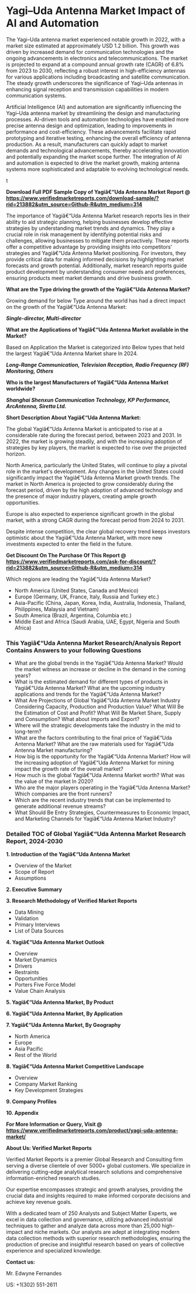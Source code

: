 <meta name="title" content="Global Yagi–Uda Antenna Market Impact of AI and Automation"><meta name="description" content="The Yagi–Uda antenna market experienced notable growth in 2022, with a market size estimated at approximately USD 1.2 billion. This growth was driven by increased dema"><meta name="title" content="Yagi–Uda Antenna Market Size, Share, Scope, Trends, Growth, Opportunities, Analysis, Forecast"><h1>Yagi–Uda Antenna Market Impact of AI and Automation</h1><p>The Yagi–Uda antenna market experienced notable growth in 2022, with a market size estimated at approximately USD 1.2 billion. This growth was driven by increased demand for communication technologies and the ongoing advancements in electronics and telecommunications. The market is projected to expand at a compound annual growth rate (CAGR) of 6.8% from 2023 to 2030, reflecting a robust interest in high-efficiency antennas for various applications including broadcasting and satellite communication. The steady growth underscores the significance of Yagi–Uda antennas in enhancing signal reception and transmission capabilities in modern communication systems.</p><p>Artificial Intelligence (AI) and automation are significantly influencing the Yagi–Uda antenna market by streamlining the design and manufacturing processes. AI-driven tools and automation technologies have enabled more precise antenna design and optimization, leading to improvements in performance and cost-efficiency. These advancements facilitate rapid prototyping and iterative testing, enhancing the overall efficiency of antenna production. As a result, manufacturers can quickly adapt to market demands and technological advancements, thereby accelerating innovation and potentially expanding the market scope further. The integration of AI and automation is expected to drive the market growth, making antenna systems more sophisticated and adaptable to evolving technological needs.</p>t</p><p id="" class=""><strong>Download Full PDF Sample Copy of Yagiâ€“Uda Antenna Market Report @ <a href="https://www.verifiedmarketreports.com/download-sample/?rid=213882&utm_source=Github-R&utm_medium=314" target="_blank">https://www.verifiedmarketreports.com/download-sample/?rid=213882&utm_source=Github-R&utm_medium=314</a></strong></p><p>The importance of&nbsp;Yagiâ€“Uda Antenna Market research reports lies in their ability to aid strategic planning, helping businesses develop effective strategies by understanding market trends and dynamics. They play a crucial role in risk management by identifying potential risks and challenges, allowing businesses to mitigate them proactively. These reports offer a competitive advantage by providing insights into competitors' strategies and Yagiâ€“Uda Antenna Market positioning. For investors, they provide critical data for making informed decisions by highlighting market forecasts and growth potential. Additionally, market research reports guide product development by understanding consumer needs and preferences, ensuring products meet market demands and drive business growth.</p><p><strong>What are the&nbsp;Type driving the growth of the Yagiâ€“Uda Antenna Market?</strong></p><p id="" class="">Growing demand for below Type around the world has had a direct impact on the growth of the Yagiâ€“Uda Antenna Market:</p><em><strong>Single-director, Multi-director</strong></em></p><strong>What are the&nbsp;Applications&nbsp;of Yagiâ€“Uda Antenna Market available in the Market?</strong></p><p id="" class="">Based on Application the Market is categorized into Below types that held the largest Yagiâ€“Uda Antenna Market share In 2024.</p><em><strong>Long-Range Communication, Television Reception, Radio Frequency (RF) Monitoring, Others</strong></em></p><strong>Who is the largest Manufacturers of Yagiâ€“Uda Antenna Market worldwide?</strong></p><p><em><strong>Shanghai Shenxun Communication Technology, KP Performance, ArcAntenna, Siretta Ltd.</strong></em></p><p id="" class=""><strong>Short Description About Yagiâ€“Uda Antenna Market:</strong></p><p>The global Yagiâ€“Uda Antenna Market is anticipated to rise at a considerable rate during the forecast period, between 2023 and 2031. In 2022, the market is growing steadily, and with the increasing adoption of strategies by key players, the market is expected to rise over the projected horizon.</p><p>North America, particularly the United States, will continue to play a pivotal role in the market's development. Any changes in the United States could significantly impact the Yagiâ€“Uda Antenna Market growth trends. The market in North America is projected to grow considerably during the forecast period, driven by the high adoption of advanced technology and the presence of major industry players, creating ample growth opportunities.</p><p>Europe is also expected to experience significant growth in the global market, with a strong CAGR during the forecast period from 2024 to 2031.</p><p>Despite intense competition, the clear global recovery trend keeps investors optimistic about the Yagiâ€“Uda Antenna Market, with more new investments expected to enter the field in the future.</p><p id="" class=""><strong>Get Discount On The Purchase Of This Report @ <a href="https://www.verifiedmarketreports.com/ask-for-discount/?rid=213882&utm_source=Github-R&utm_medium=314" target="_blank">https://www.verifiedmarketreports.com/ask-for-discount/?rid=213882&utm_source=Github-R&utm_medium=314</a></strong></p>Which regions are leading the Yagiâ€“Uda Antenna Market?</p><ul><li>North America (United States, Canada and Mexico)</li><li>Europe (Germany, UK, France, Italy, Russia and Turkey etc.)</li><li>Asia-Pacific (China, Japan, Korea, India, Australia, Indonesia, Thailand, Philippines, Malaysia and Vietnam)</li><li>South America (Brazil, Argentina, Columbia etc.)</li><li>Middle East and Africa (Saudi Arabia, UAE, Egypt, Nigeria and South Africa)</li></ul><h3 id="" class="">This Yagiâ€“Uda Antenna Market Research/Analysis Report Contains Answers to your following Questions</h3><ul><li>What are the global trends in the Yagiâ€“Uda Antenna Market? Would the market witness an increase or decline in the demand in the coming years?</li><li>What is the estimated demand for different types of products in Yagiâ€“Uda Antenna Market? What are the upcoming industry applications and trends for the Yagiâ€“Uda Antenna Market?</li><li>What Are Projections of Global Yagiâ€“Uda Antenna Market Industry Considering Capacity, Production and Production Value? What Will Be the Estimation of Cost and Profit? What Will Be Market Share, Supply and Consumption? What about imports and Export?</li><li>Where will the strategic developments take the industry in the mid to long-term?</li><li>What are the factors contributing to the final price of Yagiâ€“Uda Antenna Market? What are the raw materials used for Yagiâ€“Uda Antenna Market manufacturing?</li><li>How big is the opportunity for the Yagiâ€“Uda Antenna Market? How will the increasing adoption of Yagiâ€“Uda Antenna Market for mining impact the growth rate of the overall market?</li><li>How much is the global Yagiâ€“Uda Antenna Market worth? What was the value of the market In 2020?</li><li>Who are the major players operating in the Yagiâ€“Uda Antenna Market? Which companies are the front runners?</li><li>Which are the recent industry trends that can be implemented to generate additional revenue streams?</li><li>What Should Be Entry Strategies, Countermeasures to Economic Impact, and Marketing Channels for Yagiâ€“Uda Antenna Market Industry?</li></ul><h3 id="" class="">Detailed TOC of Global Yagiâ€“Uda Antenna Market Research Report, 2024-2030</h3><p id="" class=""><strong>1. Introduction of the Yagiâ€“Uda Antenna Market</strong></p><ul><li>Overview of the Market</li><li>Scope of Report</li><li>Assumptions</li></ul><p id="" class=""><strong>2. Executive Summary</strong></p><p id="" class=""><strong>3. Research Methodology of Verified Market Reports</strong></p><ul><li>Data Mining</li><li>Validation</li><li>Primary Interviews</li><li>List of Data Sources</li></ul><p id="" class=""><strong>4. Yagiâ€“Uda Antenna Market Outlook</strong></p><ul><li>Overview</li><li>Market Dynamics</li><li>Drivers</li><li>Restraints</li><li>Opportunities</li><li>Porters Five Force Model</li><li>Value Chain Analysis</li></ul><p id="" class=""><strong>5. Yagiâ€“Uda Antenna Market, By Product</strong></p><p id="" class=""><strong>6. Yagiâ€“Uda Antenna Market, By Application</strong></p><p id="" class=""><strong>7. Yagiâ€“Uda Antenna Market, By Geography</strong></p><ul><li>North America</li><li>Europe</li><li>Asia Pacific</li><li>Rest of the World</li></ul><p id="" class=""><strong>8. Yagiâ€“Uda Antenna Market Competitive Landscape</strong></p><ul><li>Overview</li><li>Company Market Ranking</li><li>Key Development Strategies</li></ul><p id="" class=""><strong>9. Company Profiles</strong></p><p id="" class=""><strong>10. Appendix</strong></p><p id="" class=""><strong>For More Information or Query, Visit @ <a href="https://www.verifiedmarketreports.com/product/yagi-uda-antenna-market/" target="_blank">https://www.verifiedmarketreports.com/product/yagi-uda-antenna-market/</a></strong></p><p id="" class=""><strong>About Us: Verified Market Reports</strong></p><p id="" class="">Verified Market Reports is a premier Global Research and Consulting firm serving a diverse clientele of over 5000+ global customers. We specialize in delivering cutting-edge analytical research solutions and comprehensive information-enriched research studies.</p><p id="" class="">Our expertise encompasses strategic and growth analyses, providing the crucial data and insights required to make informed corporate decisions and achieve key revenue goals.</p><p id="" class="">With a dedicated team of 250 Analysts and Subject Matter Experts, we excel in data collection and governance, utilizing advanced industrial techniques to gather and analyze data across more than 25,000 high-impact and niche markets. Our analysts are adept at integrating modern data collection methods with superior research methodologies, ensuring the production of precise and insightful research based on years of collective experience and specialized knowledge.</p><p id="" class=""><strong>Contact us:</strong></p><p id="" class="">Mr. Edwyne Fernandes</p><p id="" class="">US: +1(302) 551-2611</p>
